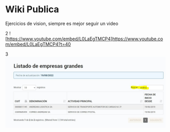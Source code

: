 # Wiki Publica
Ejercicios de vision, siempre es mejor seguir un video 

2
![https://www.youtube.com/embed/L0LaEgTMCP4]https://www.youtube.com/embed/L0LaEgTMCP4?t=40

3
![Imagen ejemplo de AFIP Regimen Grandes CLientes](/images/GrandesClientes.JPG "Ejemplo de Filtrado")
